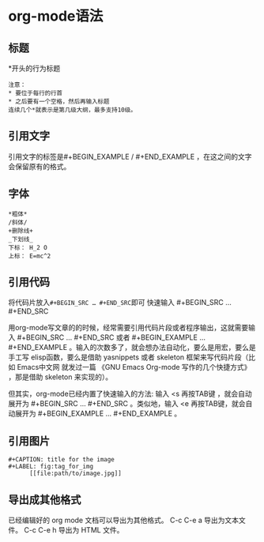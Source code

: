 # org-mode语法

## 标题
*开头的行为标题
```
注意：
* 要位于每行的行首
* 之后要有一个空格，然后再输入标题
连续几个*就表示是第几级大纲，最多支持10级。
```

## 引用文字
引用文字的标签是#+BEGIN_EXAMPLE / #+END_EXAMPLE ，在这之间的文字会保留原有的格式。

## 字体
```
*粗体*
/斜体/
+删除线+
_下划线_
下标： H_2 O
上标： E=mc^2
```

## 引用代码
将代码片放入`#+BEGIN_SRC … #+END_SRC`即可
快速输入 #+BEGIN_SRC … #+END_SRC

用org-mode写文章的的时候，经常需要引用代码片段或者程序输出，这就需要输入 #+BEGIN_SRC ... #+END_SRC 或者 #+BEGIN_EXAMPLE ... #+END_EXAMPLE 。输入的次数多了，就会想办法自动化，要么是用宏，要么是手工写 elisp函数，要么是借助 yasnippets 或者 skeleton 框架来写代码片段（比如 Emacs中文网 就发过一篇 《GNU Emacs Org-mode 写作的几个快捷方式》 ，那是借助 skeleton 来实现的）。

但其实，org-mode已经内置了快速输入的方法: 输入 <s 再按TAB键 ，就会自动展开为 #+BEGIN_SRC ... #+END_SRC 。类似地，输入 <e 再按TAB键，就会自动展开为 #+BEGIN_EXAMPLE ... #+END_EXAMPLE 。

## 引用图片
```
#+CAPTION: title for the image
#+LABEL: fig:tag_for_img
      [[file:path/to/image.jpg]]
```

## 导出成其他格式
已经编辑好的 org mode 文档可以导出为其他格式。
C-c C-e a 导出为文本文件。
C-c C-e h 导出为 HTML 文件。
